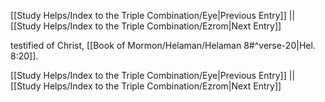 [[Study Helps/Index to the Triple Combination/Eye|Previous Entry]]  ||  [[Study Helps/Index to the Triple Combination/Ezrom|Next Entry]]

 testified of Christ, [[Book of Mormon/Helaman/Helaman 8#^verse-20|Hel. 8:20]].

[[Study Helps/Index to the Triple Combination/Eye|Previous Entry]]  ||  [[Study Helps/Index to the Triple Combination/Ezrom|Next Entry]]